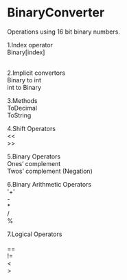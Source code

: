 # BinaryConverter
 Operations using 16 bit binary numbers.
 
1.Index operator   <br />
  Binary[index]  <br /> <br />
  
2.Implicit convertors	 <br />
  Binary to int <br />
	int to Binary <br />
 
3.Methods 	 <br /> 
  ToDecimal <br />
	ToString <br /> 
  
4.Shift Operators	 <br />
  << <br />
	>> <br /> 
  
5.Binary Operators	 <br />
  Ones’ complement <br />
	Twos’ complement (Negation) <br /> 
  
6.Binary Arithmetic Operators	 <br />
  '+' <br />
	- <br />
	* <br />
	/ <br />
	% <br /> 
  
7.Logical Operators <br />	
  == <br />
	!= <br />
	< <br />
	> <br />
